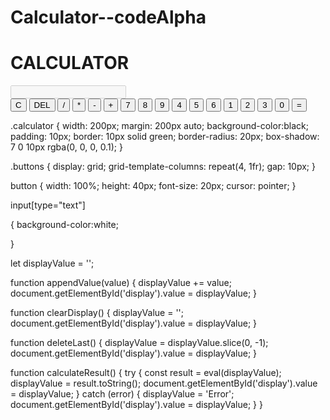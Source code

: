 # Calculator--codeAlpha




<!DOCTYPE html>
<html>
<head>
    <title>Calculator</title>
    <link rel="stylesheet" type="text/css" href="style.css">
    <h1>CALCULATOR</h1>
</head>
<body>
    <div class="calculator">
        <input type="text" id="display"  disabled>
        <div class="buttons">
            <button onclick="clearDisplay()">C</button>
            <button onclick="deleteLast()">DEL</button>
            <button onclick="appendValue('/')">/</button>
            <button onclick="appendValue('*')">*</button>
            <button onclick="appendValue('-')">-</button>
            <button onclick="appendValue('+')">+</button>
            <button onclick="appendValue('7')">7</button>
            <button onclick="appendValue('8')">8</button>
            <button onclick="appendValue('9')">9</button>
            <button onclick="appendValue('4')">4</button>
            <button onclick="appendValue('5')">5</button>
            <button onclick="appendValue('6')">6</button>
            <button onclick="appendValue('1')">1</button>
            <button onclick="appendValue('2')">2</button>
            <button onclick="appendValue('3')">3</button>
            <button onclick="appendValue('0')">0</button>
            <button onclick="calculateResult()">=</button>
        </div>
    </div>
    <script src="script.js"></script>
</body>
</html>

.calculator {
    width: 200px;
    margin: 200px auto;
background-color:black;
    padding: 10px;
    border: 10px solid green;
    border-radius: 20px;
    box-shadow: 7 0 10px rgba(0, 0, 0, 0.1);
}

.buttons {
    display: grid;
    grid-template-columns: repeat(4, 1fr);
    gap: 10px;
}

button {
    width: 100%;
    height: 40px;
    font-size: 20px;
    cursor: pointer;
}

input[type="text"]

{
    background-color:white;
    
    
    
}



let displayValue = '';

function appendValue(value) {
    displayValue += value;
    document.getElementById('display').value = displayValue;
}

function clearDisplay() {
    displayValue = '';
    document.getElementById('display').value = displayValue;
}

function deleteLast() {
    displayValue = displayValue.slice(0, -1);
    document.getElementById('display').value = displayValue;
}

function calculateResult() {
    try {
        const result = eval(displayValue);
        displayValue = result.toString();
        document.getElementById('display').value = displayValue;
    } catch (error) {
        displayValue = 'Error';
        document.getElementById('display').value = displayValue;
    }
}

